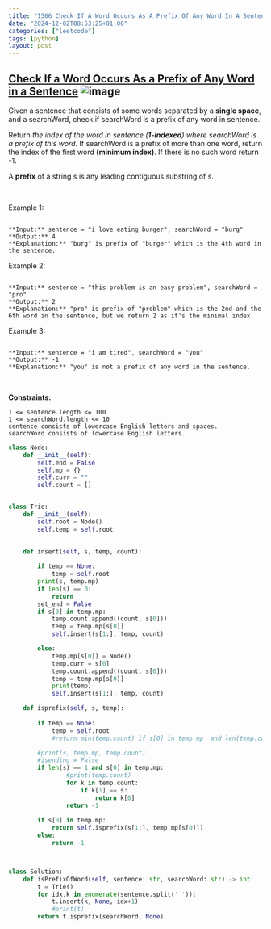 ```yaml
---
title: "1566 Check If A Word Occurs As A Prefix Of Any Word In A Sentence"
date: "2024-12-02T08:53:25+01:00"
categories: ["leetcode"]
tags: [python]
layout: post
---
```


## [Check If a Word Occurs As a Prefix of Any Word in a Sentence](https://leetcode.com/problems/check-if-a-word-occurs-as-a-prefix-of-any-word-in-a-sentence) ![image](https://img.shields.io/badge/Difficulty-Easy-brightgreen)

Given a sentence that consists of some words separated by a **single space**, and a searchWord, check if searchWord is a prefix of any word in sentence.

Return *the index of the word in *sentence* (**1-indexed**) where *searchWord* is a prefix of this word*. If searchWord is a prefix of more than one word, return the index of the first word **(minimum index)**. If there is no such word return -1.

A **prefix** of a string s is any leading contiguous substring of s.

 

Example 1:

```

**Input:** sentence = "i love eating burger", searchWord = "burg"
**Output:** 4
**Explanation:** "burg" is prefix of "burger" which is the 4th word in the sentence.

```

Example 2:

```

**Input:** sentence = "this problem is an easy problem", searchWord = "pro"
**Output:** 2
**Explanation:** "pro" is prefix of "problem" which is the 2nd and the 6th word in the sentence, but we return 2 as it's the minimal index.

```

Example 3:

```

**Input:** sentence = "i am tired", searchWord = "you"
**Output:** -1
**Explanation:** "you" is not a prefix of any word in the sentence.

```

 

**Constraints:**

	1 <= sentence.length <= 100
	1 <= searchWord.length <= 10
	sentence consists of lowercase English letters and spaces.
	searchWord consists of lowercase English letters.

```python
class Node:
    def __init__(self):
        self.end = False
        self.mp = {}
        self.curr = ""
        self.count = []


class Trie:
    def __init__(self):
        self.root = Node()
        self.temp = self.root
        

    def insert(self, s, temp, count):
        
        if temp == None:
            temp = self.root
        print(s, temp.mp)
        if len(s) == 0:
            return
        set_end = False
        if s[0] in temp.mp:
            temp.count.append((count, s[0]))
            temp = temp.mp[s[0]]
            self.insert(s[1:], temp, count)

        else:
            temp.mp[s[0]] = Node()
            temp.curr = s[0]
            temp.count.append((count, s[0]))
            temp = temp.mp[s[0]]
            print(temp)
            self.insert(s[1:], temp, count)

    def isprefix(self, s, temp):
       
        if temp == None:
            temp = self.root
            #return min(temp.count) if s[0] in temp.mp  and len(temp.count) > 0 else -1 #and temp[s[0]].end

        #print(s, temp.mp, temp.count)
        #isending = False
        if len(s) == 1 and s[0] in temp.mp:
                #print(temp.count)
                for k in temp.count:
                    if k[1] == s:
                        return k[0]
                return -1
        
        if s[0] in temp.mp:
            return self.isprefix(s[1:], temp.mp[s[0]]) 
        else:
            return -1



class Solution:
    def isPrefixOfWord(self, sentence: str, searchWord: str) -> int:
        t = Trie()
        for idx,k in enumerate(sentence.split(' ')):
            t.insert(k, None, idx+1)
            #print(t)
        return t.isprefix(searchWord, None)


        
```